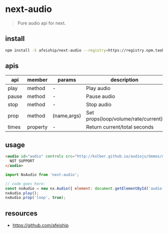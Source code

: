 # next-audio
> Pure audio api for next.

## install
```bash
npm install -S afeiship/next-audio --registry=https://registry.npm.taobao.org
```

## apis
| api   | member   | params      | description                         |
| ----- | -------- | ----------- | ----------------------------------- |
| play  | method   | -           | Play audio                          |
| pause | method   | -           | Pause audio                         |
| stop  | method   | -           | Stop audio                          |
| prop  | method   | (name,args) | Set props(loop/volume/rate/current) |
| times | property | -           | Return current/total seconds        |

## usage
```html
<audio id="audio" controls src="http://kolber.github.io/audiojs/demos/mp3/juicy.mp3">
  NOT SUPPORT
</audio>
```

```js
import NxAudio from 'next-audio';

// code goes here:
const nxAudio = new nx.Audio({ element: document.getElementById('audio') });
nxAudio.play();
nxAudio.prop('loop', true);
```

## resources
- https://github.com/afeiship
